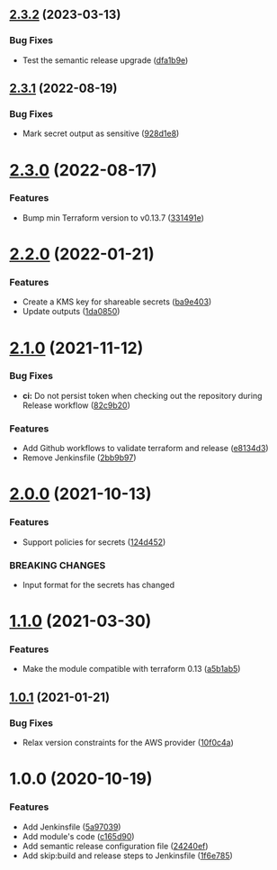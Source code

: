 ## [2.3.2](https://github.com/scribd/terraform-aws-app-secrets/compare/v2.3.1...v2.3.2) (2023-03-13)


### Bug Fixes

* Test the semantic release upgrade ([dfa1b9e](https://github.com/scribd/terraform-aws-app-secrets/commit/dfa1b9e3e82581630d88a940bf86b03b3973f73f))

## [2.3.1](https://github.com/scribd/terraform-aws-app-secrets/compare/v2.3.0...v2.3.1) (2022-08-19)


### Bug Fixes

* Mark secret output as sensitive ([928d1e8](https://github.com/scribd/terraform-aws-app-secrets/commit/928d1e8bf39800d558e0ebe36ad87fb44f288b0c))

# [2.3.0](https://github.com/scribd/terraform-aws-app-secrets/compare/v2.2.0...v2.3.0) (2022-08-17)


### Features

* Bump min Terraform version to v0.13.7 ([331491e](https://github.com/scribd/terraform-aws-app-secrets/commit/331491ed130695d35a6463417a9b4ff9d5e3fba3))

# [2.2.0](https://github.com/scribd/terraform-aws-app-secrets/compare/v2.1.0...v2.2.0) (2022-01-21)


### Features

* Create a KMS key for shareable secrets ([ba9e403](https://github.com/scribd/terraform-aws-app-secrets/commit/ba9e40372adb820d175eabb9e439508fbed6f30c))
* Update outputs ([1da0850](https://github.com/scribd/terraform-aws-app-secrets/commit/1da0850c71ed0fcbc20091598047f1a5ff0a2e3a))

# [2.1.0](https://github.com/scribd/terraform-aws-app-secrets/compare/v2.0.0...v2.1.0) (2021-11-12)


### Bug Fixes

* **ci:** Do not persist token when checking out the repository during Release workflow ([82c9b20](https://github.com/scribd/terraform-aws-app-secrets/commit/82c9b20898fdfb58187bdf778ca449b6bde654be))


### Features

* Add Github workflows to validate terraform and release ([e8134d3](https://github.com/scribd/terraform-aws-app-secrets/commit/e8134d3b48d50f2ddc37585ad91197512fd36c0e))
* Remove Jenkinsfile ([2bb9b97](https://github.com/scribd/terraform-aws-app-secrets/commit/2bb9b97c439941f14a8d7f9a64c0625dc7b1a299))

# [2.0.0](https://github.com/scribd/terraform-aws-app-secrets/compare/v1.1.0...v2.0.0) (2021-10-13)


### Features

* Support policies for secrets ([124d452](https://github.com/scribd/terraform-aws-app-secrets/commit/124d452f9b851426b330c8cc8efa33cb0bd8d2c3))


### BREAKING CHANGES

* Input format for the secrets has changed

# [1.1.0](https://github.com/scribd/terraform-aws-app-secrets/compare/v1.0.1...v1.1.0) (2021-03-30)


### Features

* Make the module compatible with terraform 0.13 ([a5b1ab5](https://github.com/scribd/terraform-aws-app-secrets/commit/a5b1ab58e906906ce8c8fb09e7912e78ab37d778))

## [1.0.1](https://github.com/scribd/terraform-aws-app-secrets/compare/v1.0.0...v1.0.1) (2021-01-21)


### Bug Fixes

* Relax version constraints for the AWS provider ([10f0c4a](https://github.com/scribd/terraform-aws-app-secrets/commit/10f0c4abdbbea08d369c2717e7294d7f0e998c73))

# 1.0.0 (2020-10-19)


### Features

* Add Jenkinsfile ([5a97039](https://git.lo/terraform/terraform-aws-secrets/commit/5a97039180843f69bbcb9f6be3920294b4121cbc))
* Add module's code ([c165d90](https://git.lo/terraform/terraform-aws-secrets/commit/c165d90f11a712bdfab7105d6e78a814b8290834))
* Add semantic release configuration file ([24240ef](https://git.lo/terraform/terraform-aws-secrets/commit/24240efd6d54b1b3d126a0ab253faa5992431950))
* Add skip:build and release steps to Jenkinsfile ([1f6e785](https://git.lo/terraform/terraform-aws-secrets/commit/1f6e785afe7a713744db991e101b2cd754b22844))
